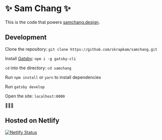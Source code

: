 # ✨ Sam Chang ✨

This is the code that powers [samchang.design](https://samchang.design).

## Development

Clone the repository:
`git clone https://github.com/skrapkam/samchang.git`

Install [Gatsby](https://www.gatsbyjs.org/): `npm i -g gatsby-cli`

`cd` into the directory:
`cd samchang`

Run `npm install` or `yarn` to install dependencies

Run `gatsby develop`

Open the site:
`localhost:8000`

🎉🎉🎉

## Hosted on Netlify

[![Netlify Status](https://api.netlify.com/api/v1/badges/de7e95bd-d26f-424f-b53f-375663b8e4d8/deploy-status)](https://app.netlify.com/sites/tender-hodgkin-e3ad79/deploys)
